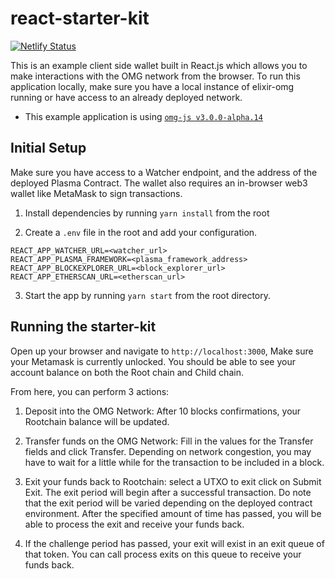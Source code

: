 # react-starter-kit

[![Netlify Status](https://api.netlify.com/api/v1/badges/21aadcdd-99f2-4ddd-be65-7797c0ca1cdc/deploy-status)](https://app.netlify.com/sites/omgnetwork-browser-wallet/deploys)

This is an example client side wallet built in React.js which allows you to make interactions with the OMG network from the browser.
To run this application locally, make sure you have a local instance of elixir-omg running or have access to an already deployed network.

- This example application is using [`omg-js v3.0.0-alpha.14`](https://github.com/omisego/omg-js)

## Initial Setup

Make sure you have access to a Watcher endpoint, and the address of the deployed Plasma Contract. The wallet also requires an in-browser web3 wallet like MetaMask to sign transactions.

1. Install dependencies by running `yarn install` from the root

2. Create a `.env` file in the root and add your configuration.
```env
REACT_APP_WATCHER_URL=<watcher_url>
REACT_APP_PLASMA_FRAMEWORK=<plasma_framework_address>
REACT_APP_BLOCKEXPLORER_URL=<block_explorer_url>
REACT_APP_ETHERSCAN_URL=<etherscan_url>
```

3. Start the app by running `yarn start` from the root directory.

## Running the starter-kit

Open up your browser and navigate to `http://localhost:3000`, Make sure your Metamask is currently unlocked. You should be able to see your account balance on both the Root chain and Child chain.

From here, you can perform 3 actions:

1. Deposit into the OMG Network: After 10 blocks confirmations, your Rootchain balance will be updated.

2. Transfer funds on the OMG Network: Fill in the values for the Transfer fields and click Transfer. Depending on network congestion, you may have to wait for a little while for the transaction to be included in a block.

3. Exit your funds back to Rootchain: select a UTXO to exit click on Submit Exit. The exit period will begin after a successful transaction. Do note that the exit period will be varied depending on the deployed contract environment. After the specified amount of time has passed, you will be able to process the exit and receive your funds back.

4. If the challenge period has passed, your exit will exist in an exit queue of that token. You can call process exits on this queue to receive your funds back.

